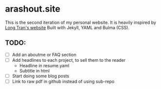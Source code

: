 # arashout.site
This is the second iteration of my personal website.
It is heavily inspired by [Long Tran's website](http://ltran.co/)
Built with Jekyll, YAML and Bulma (CSS). 

## TODO:
- [ ] Add an aboutme or FAQ section
- [ ] Add headlines to each project, to sell them to the reader
    - Headline in resume.yaml
    - Subtitle in html
- [ ] Start doing some blog posts
- [ ] Link to raw pdf in github instead of using sub-repo
